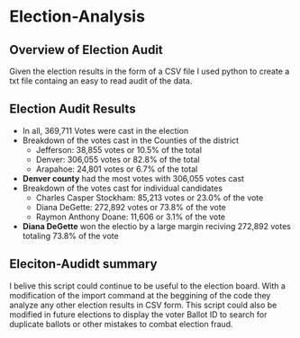 # Election-Analysis

## Overview of Election Audit
Given the election results in the form of a CSV file I used python to create a txt file containg an easy to read audit of the data. 
## Election Audit Results
* In all, 369,711 Votes were cast in the election
* Breakdown of the votes cast in the Counties of the district
  * Jefferson: 38,855 votes or 10.5% of the total
  * Denver: 306,055 votes or 82.8% of the total
  * Arapahoe: 24,801 votes or 6.7% of the total
* **Denver county** had the most votes with 306,055 votes cast
* Breakdown of the votes cast for individual candidates
  * Charles Casper Stockham: 85,213 votes or 23.0% of the vote
  * Diana DeGette: 272,892 votes or 73.8% of the vote
  * Raymon Anthony Doane: 11,606  or 3.1% of the vote
* **Diana DeGette** won the electio by a large margin reciving 272,892 votes totaling 73.8% of the vote
## Eleciton-Audidt summary
I belive this script could continue to be useful to the election board. With a modification of the import command at the beggining of the code they analyze any other election results in CSV form. This script could also be modified in future elections to display the voter Ballot ID to search for duplicate ballots or other mistakes to combat election fraud.  

